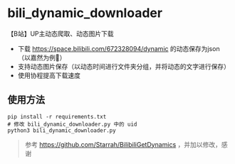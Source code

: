 # bili_dynamic_downloader
【B站】UP主动态爬取、动态图片下载

- 下载 https://space.bilibili.com/672328094/dynamic 的动态保存为json（以嘉然为例🥰）
- 支持动态图片保存（以动态时间进行文件夹分组，并将动态的文字进行保存）
- 使用协程提高下载速度

## 使用方法

```shell
pip install -r requirements.txt
# 修改 bili_dynamic_downloader.py 中的 uid
python3 bili_dynamic_downloader.py
```

> 参考 https://github.com/Starrah/BilibiliGetDynamics ，并加以修改，感谢
